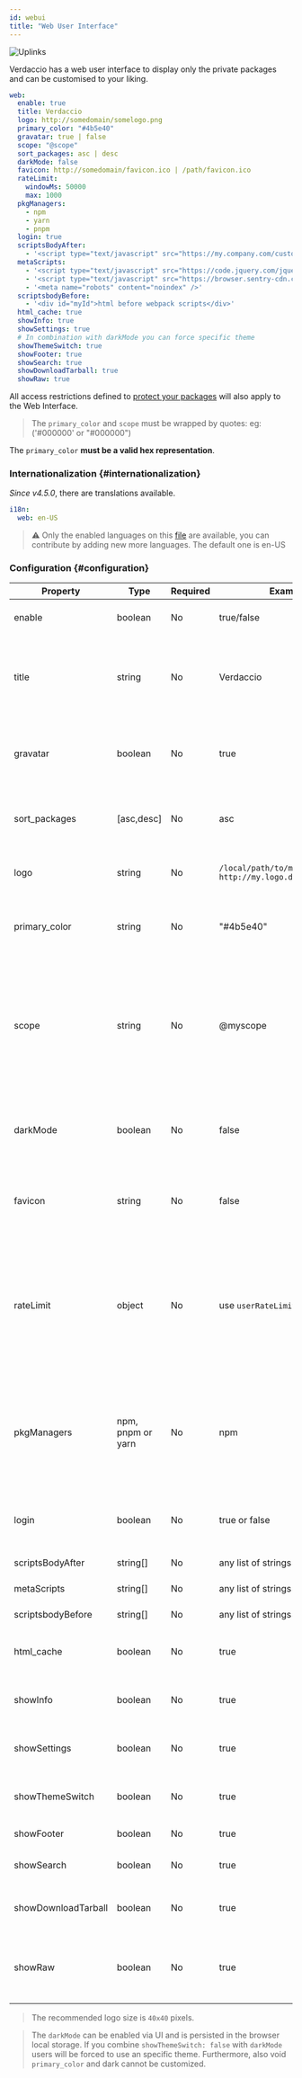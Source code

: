 ```yaml
---
id: webui
title: "Web User Interface"
---
```


![Uplinks](https://user-images.githubusercontent.com/558752/52916111-fa4ba980-32db-11e9-8a64-f4e06eb920b3.png)

Verdaccio has a web user interface to display only the private packages and can be customised to your liking.

```yaml
web:
  enable: true
  title: Verdaccio
  logo: http://somedomain/somelogo.png
  primary_color: "#4b5e40"
  gravatar: true | false
  scope: "@scope"
  sort_packages: asc | desc
  darkMode: false
  favicon: http://somedomain/favicon.ico | /path/favicon.ico
  rateLimit:
    windowMs: 50000
    max: 1000
  pkgManagers:
    - npm
    - yarn
    - pnpm
  login: true
  scriptsBodyAfter:
    - '<script type="text/javascript" src="https://my.company.com/customJS.min.js"></script>'
  metaScripts:
    - '<script type="text/javascript" src="https://code.jquery.com/jquery-3.5.1.slim.min.js"></script>'
    - '<script type="text/javascript" src="https://browser.sentry-cdn.com/5.15.5/bundle.min.js"></script>'
    - '<meta name="robots" content="noindex" />'
  scriptsbodyBefore:
    - '<div id="myId">html before webpack scripts</div>'
  html_cache: true
  showInfo: true
  showSettings: true
  # In combination with darkMode you can force specific theme
  showThemeSwitch: true
  showFooter: true
  showSearch: true
  showDownloadTarball: true
  showRaw: true
```

All access restrictions defined to [protect your packages](protect-your-dependencies.md) will also apply to the Web Interface.

> The `primary_color` and `scope` must be wrapped by quotes: eg: ('#000000' or "#000000")

The `primary_color` **must be a valid hex representation**.

### Internationalization {#internationalization}

_Since v4.5.0_, there are translations available.

```yaml
i18n:
  web: en-US
```

> ⚠️ Only the enabled languages on this [file](https://github.com/verdaccio/verdaccio/blob/master/packages/plugins/ui-theme/src/i18n/enabledLanguages.ts) are available, you can contribute by adding new more languages. The default
> one is en-US

### Configuration {#configuration}

| Property      | Type       | Required | Example                                                       | Support    | Description                                                                                                              |
| ------------- | ---------- | -------- | ------------------------------------------------------------- | ---------- | ------------------------------------------------------------------------------------------------------------------------ |
| enable        | boolean    | No       | true/false                                                    | all        | allow to display the web interface                                                                                       |
| title         | string     | No       | Verdaccio                                                     | all        | HTML head title description (if is not define set "Verdaccio" by default).                                                                                              |
| gravatar      | boolean    | No       | true                                                          | `>v4`      | Gravatars will be generated under the hood if this property is enabled                                                   |
| sort_packages | [asc,desc] | No       | asc                                                           | `>v4`      | By default private packages are sorted by ascending                                                                      |
| logo          | string     | No       | `/local/path/to/my/logo.png` `http://my.logo.domain/logo.png` | all        | a URI where logo is located (header logo)                                                                                |
| primary_color | string     | No       | "#4b5e40"                                                     | `>4`       | The primary color to use throughout the UI (header, etc)                                                                 |
| scope         | string     | No       | @myscope                                                      | `>v3.x`    | If you're using this registry for a specific module scope, specify that scope to set it in the webui instructions header |
| darkMode      | boolean    | No       | false                                                         | `>=v4.6.0` | This mode is an special theme for those want to live in the dark side                                                    |
| favicon       | string     | No       | false                                                         | `>=v5.0.1` | Display a custom favicon, can be local resource or valid url                                                             |
| rateLimit       | object     | No       | use `userRateLimit` configuration  | `>=v5.4.0` | Increase or decrease rate limit, by default is 5k request every 2 minutes, only limit web api endpoints, the CSS, JS, etcc are ingnored |
| pkgManagers       | npm, pnpm or yarn     | No       | npm                                                         | `>=v5.5.0` | Allow customise which package managers on the side bar and registry information dialog are visible |
| login       | boolean     |   No       | true or false                                                         | `>=v5.5.0` | Allow disable login on the UI (also include web endpoints).          |
| scriptsBodyAfter | string[] | No | any list of strings | `>=5.0.0` | inject scripts after the <body/> tag |
| metaScripts | string[] | No | any list of strings | `>=5.0.0` | inject scripts inside <head/> |
| scriptsbodyBefore | string[] | No | any list of strings | `>=5.0.0` |  inject scripts before the <body/>|
| html_cache    | boolean    | No       | true                                                         | `>=v5.9.0`  | whether the html cache is enabled, default true                                                                          |
| showInfo    | boolean    | No       | true                                                         | `>=v5.10.0`  | display the info button on the header                                                                          |
| showSettings    | boolean    | No       | true                                                         | `>=v5.10.0`  | display the settings button on the header                                                                          |
| showThemeSwitch    | boolean    | No       | true                                                         | `>=v5.10.0`  | display the theme switch button on the header                                                                          |
| showFooter    | boolean    | No       | true                                                         | `>=v5.10.0`  | allow hide footer                                                                        |
| showSearch    | boolean    | No       | true                                                         | `>=v5.10.0`  | allow hide search component                                                                        |
| showDownloadTarball    | boolean    | No       | true                                                         | `>=v5.10.0`  | allow hide download button on the sidebar                                                                        |
| showRaw   | boolean    | No       | true                                                         | `>=v5.10.0`  | allow hide manifest button on the sidebar (experimental feature)                                                                        |


> The recommended logo size is `40x40` pixels.

> The `darkMode` can be enabled via UI and is persisted in the browser local storage.  If you combine `showThemeSwitch: false` with `darkMode` users will be forced to use an specific theme. Furthermore, also void `primary_color` and dark cannot be customized.
